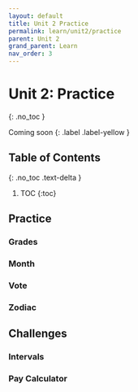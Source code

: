 ```yaml
---
layout: default
title: Unit 2 Practice
permalink: learn/unit2/practice
parent: Unit 2
grand_parent: Learn
nav_order: 3
---
```


<!-- prettier-ignore-start -->

# Unit 2: Practice
{: .no_toc }

Coming soon
{: .label .label-yellow }

## Table of Contents
{: .no_toc .text-delta }

1. TOC
{:toc}

<!-- prettier-ignore-end -->

## Practice

### Grades

### Month

### Vote

### Zodiac

## Challenges

### Intervals

### Pay Calculator
